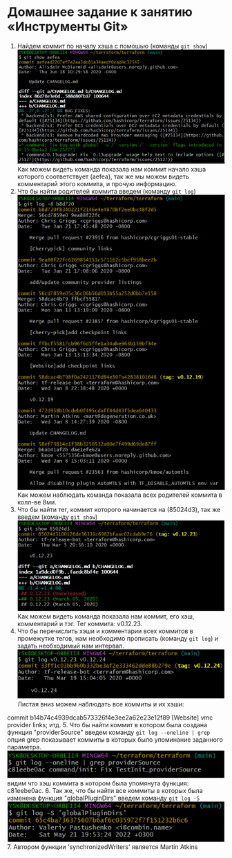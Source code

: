 # Домашнее задание к занятию «Инструменты Git»

1. Найдем коммит по началу хэша с помошью (команды `git show`)
![](Screenshot/last_git/show_aefea.png)
Как можем видеть команда показала нам коммит начало хэша которого соответствует (aefea), так же мы можем видеть комментарий этого коммита, и прочую информацию.
2. Что бы найти родителей коммита введем (команду `git log`)
![](Screenshot/last_git/parents.png)
Как можем наблюдать команда показала всех родителей коммита в колл-ве 8ми.
3. Что бы найти тег, коммит которого начинается на (85024d3), так же введем (команду `git show`)
![](Screenshot/last_git/show_85024d3.png)
Как можем видеть команда показала нам коммит, его хэш, комментарий и тэг.
Тег коммита: v0.12.23.
4. Что бы перечислить хэши и комментарии всех коммитов в промежутке тегов, нам необходимо прописать (команду `git log`) и задать необходимый нам интервал.
![](Screenshot/last_git/git%20log.png)
Листая вниз можем наблюдать все коммиты и их хэши:  

commit b14b74c4939dcab573326f4e3ee2a62e23e12f89
[Website] vmc provider links;
 итд.
5. Что бы найти коммит в котором была создана функция "providerSource" введем команду `git log --oneline | grep` опция grep показывает коммиты в которых было упоминание заданного параметра.
![](Screenshot/last_git/func_providerSource.png)
видим что хэш коммита в котором была упомянута функция: c81eebe0ac.
6. Так же, что бы найти все коммиты в которых была изменена функция "globalPluginDirs" введем команду `git log -S`
![](Screenshot/last_git/pluginDirs.png)
7. Автором функции 'synchronizedWriters' является Martin Atkins